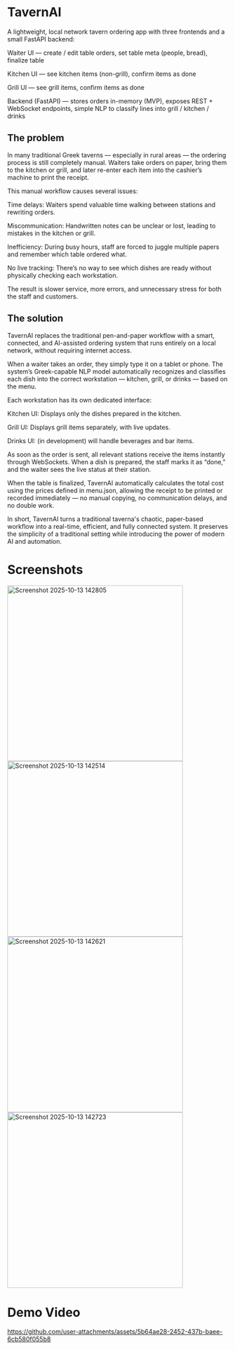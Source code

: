 # TavernAI
A lightweight, local network tavern ordering app with three frontends and a small FastAPI backend:

Waiter UI — create / edit table orders, set table meta (people, bread), finalize table

Kitchen UI — see kitchen items (non-grill), confirm items as done

Grill UI — see grill items, confirm items as done

Backend (FastAPI) — stores orders in-memory (MVP), exposes REST + WebSocket endpoints, simple NLP to classify lines into grill / kitchen / drinks

## The problem

In many traditional Greek taverns — especially in rural areas — the ordering process is still completely manual. Waiters take orders on paper, bring them to the kitchen or grill, and later re-enter each item into the cashier’s machine to print the receipt.

This manual workflow causes several issues:

Time delays: Waiters spend valuable time walking between stations and rewriting orders.

Miscommunication: Handwritten notes can be unclear or lost, leading to mistakes in the kitchen or grill.

Inefficiency: During busy hours, staff are forced to juggle multiple papers and remember which table ordered what.

No live tracking: There’s no way to see which dishes are ready without physically checking each workstation.

The result is slower service, more errors, and unnecessary stress for both the staff and customers.

## The solution

TavernAI replaces the traditional pen-and-paper workflow with a smart, connected, and AI-assisted ordering system that runs entirely on a local network, without requiring internet access.

When a waiter takes an order, they simply type it on a tablet or phone. The system’s Greek-capable NLP model automatically recognizes and classifies each dish into the correct workstation — kitchen, grill, or drinks — based on the menu.

Each workstation has its own dedicated interface:

Kitchen UI: Displays only the dishes prepared in the kitchen.

Grill UI: Displays grill items separately, with live updates.

Drinks UI: (in development) will handle beverages and bar items.

As soon as the order is sent, all relevant stations receive the items instantly through WebSockets. When a dish is prepared, the staff marks it as “done,” and the waiter sees the live status at their station.

When the table is finalized, TavernAI automatically calculates the total cost using the prices defined in menu.json, allowing the receipt to be printed or recorded immediately — no manual copying, no communication delays, and no double work.

In short, TavernAI turns a traditional taverna's chaotic, paper-based workflow into a real-time, efficient, and fully connected system. It preserves the simplicity of a traditional setting while introducing the power of modern AI and automation.


# Screenshots 
<img width="400" height="400" alt="Screenshot 2025-10-13 142805" src="https://github.com/user-attachments/assets/e5fba5db-f395-49c0-bbc5-bb45ab57fa91" />
<img width="400" height="400" alt="Screenshot 2025-10-13 142514" src="https://github.com/user-attachments/assets/a2d1ea43-3524-4366-b213-d7e8961575ef" />
<img width="400" height="400" alt="Screenshot 2025-10-13 142621" src="https://github.com/user-attachments/assets/c164b4bb-ceb0-4da5-bb08-b5c2637aef2a" />
<img width="400" height="400" alt="Screenshot 2025-10-13 142723" src="https://github.com/user-attachments/assets/6b88df79-9ecc-49f3-8986-e146bb575396" />

# Demo Video


https://github.com/user-attachments/assets/5b64ae28-2452-437b-baee-6cb580f055b8


